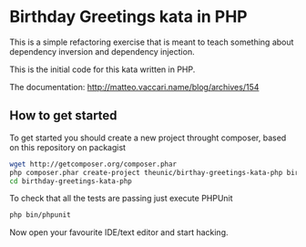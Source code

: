 Birthday Greetings kata in PHP
==============================

This is a simple refactoring exercise that is meant to teach something about dependency inversion and dependency injection.

This is the initial code for this kata written in PHP.

The documentation: http://matteo.vaccari.name/blog/archives/154

How to get started
------------------

To get started you should create a new project throught composer, based on this repository on packagist

```bash
wget http://getcomposer.org/composer.phar
php composer.phar create-project theunic/birthay-greetings-kata-php birthday-greetings-kata-php dev-master
cd birthday-greetings-kata-php
```

To check that all the tests are passing just execute PHPUnit

```bash
php bin/phpunit
```

Now open your favourite IDE/text editor and start hacking.